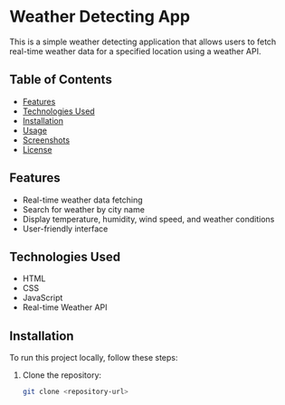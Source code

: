 # Weather Detecting App

This is a simple weather detecting application that allows users to fetch real-time weather data for a specified location using a weather API.

## Table of Contents
- [Features](#features)
- [Technologies Used](#technologies-used)
- [Installation](#installation)
- [Usage](#usage)
- [Screenshots](#screenshots)
- [License](#license)

## Features
- Real-time weather data fetching
- Search for weather by city name
- Display temperature, humidity, wind speed, and weather conditions
- User-friendly interface

## Technologies Used
- HTML
- CSS
- JavaScript
- Real-time Weather API

## Installation
To run this project locally, follow these steps:
1. Clone the repository: 
   ```bash
   git clone <repository-url>
